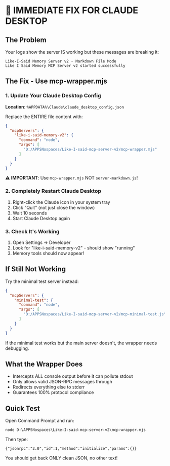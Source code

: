# 🚨 IMMEDIATE FIX FOR CLAUDE DESKTOP

## The Problem
Your logs show the server IS working but these messages are breaking it:
```
Like-I-Said Memory Server v2 - Markdown File Mode
Like I Said Memory MCP Server v2 started successfully
```

## The Fix - Use mcp-wrapper.mjs

### 1. Update Your Claude Desktop Config

**Location**: `%APPDATA%\Claude\claude_desktop_config.json`

Replace the ENTIRE file content with:
```json
{
  "mcpServers": {
    "like-i-said-memory-v2": {
      "command": "node",
      "args": [
        "D:/APPSNospaces/Like-I-said-mcp-server-v2/mcp-wrapper.mjs"
      ]
    }
  }
}
```

⚠️ **IMPORTANT**: Use `mcp-wrapper.mjs` NOT `server-markdown.js`!

### 2. Completely Restart Claude Desktop
1. Right-click the Claude icon in your system tray
2. Click "Quit" (not just close the window)
3. Wait 10 seconds
4. Start Claude Desktop again

### 3. Check It's Working
1. Open Settings → Developer
2. Look for "like-i-said-memory-v2" - should show "running"
3. Memory tools should now appear!

## If Still Not Working

Try the minimal test server instead:
```json
{
  "mcpServers": {
    "minimal-test": {
      "command": "node",
      "args": [
        "D:/APPSNospaces/Like-I-said-mcp-server-v2/mcp-minimal-test.js"
      ]
    }
  }
}
```

If the minimal test works but the main server doesn't, the wrapper needs debugging.

## What the Wrapper Does
- Intercepts ALL console output before it can pollute stdout
- Only allows valid JSON-RPC messages through
- Redirects everything else to stderr
- Guarantees 100% protocol compliance

## Quick Test
Open Command Prompt and run:
```
node D:\APPSNospaces\Like-I-said-mcp-server-v2\mcp-wrapper.mjs
```

Then type:
```
{"jsonrpc":"2.0","id":1,"method":"initialize","params":{}}
```

You should get back ONLY clean JSON, no other text!